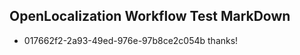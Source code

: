 ## OpenLocalization Workflow Test MarkDown
* 017662f2-2a93-49ed-976e-97b8ce2c054b thanks!

<!--HONumber=Aug16_HO4-->


